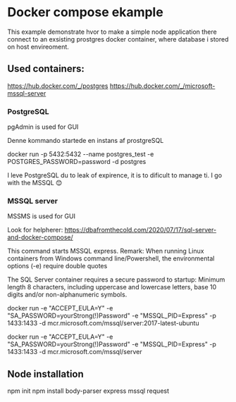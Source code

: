 # Docker compose ekample

This example demonstrate hvor to make a simple node application there connect to an exsisting prostgres docker container, where database i stored on host envireoment.

## Used containers:

https://hub.docker.com/_/postgres
https://hub.docker.com/_/microsoft-mssql-server



### PostgreSQL

pgAdmin is used for GUI

Denne kommando startede en instans af prostgreSQL

docker run -p 5432:5432 --name postgres_test -e POSTGRES_PASSWORD=password -d postgres

I leve PostgreSQL du to leak of expirence, it is to dificult to manage ti. I go with the MSSQL 😊

### MSSQL server
MSSMS is used for GUI

Look for helpherer: https://dbafromthecold.com/2020/07/17/sql-server-and-docker-compose/

This command starts MSSQL express. Remark: When running Linux containers from Windows command line/Powershell, the environmental options (-e) require double quotes

The SQL Server container requires a secure password to startup: Minimum length 8 characters, including uppercase and lowercase letters, base 10 digits and/or non-alphanumeric symbols.

docker run -e "ACCEPT_EULA=Y" -e "SA_PASSWORD=yourStrong(!)Password" -e "MSSQL_PID=Express" -p 1433:1433 -d mcr.microsoft.com/mssql/server:2017-latest-ubuntu 

docker run -e "ACCEPT_EULA=Y" -e "SA_PASSWORD=yourStrong(!)Password" -e "MSSQL_PID=Express" -p 1433:1433 -d mcr.microsoft.com/mssql/server

## Node installation
npm init
npm install body-parser express mssql request
